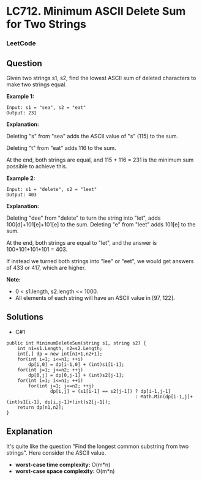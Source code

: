 # LC712. Minimum ASCII Delete Sum for Two Strings

### LeetCode

## Question

Given two strings s1, s2, find the lowest ASCII sum of deleted characters to make two strings equal.

**Example 1:**

```
Input: s1 = "sea", s2 = "eat"
Output: 231
```

**Explanation:** 

Deleting "s" from "sea" adds the ASCII value of "s" (115) to the sum.

Deleting "t" from "eat" adds 116 to the sum.

At the end, both strings are equal, and 115 + 116 = 231 is the minimum sum possible to achieve this.

**Example 2:**

```
Input: s1 = "delete", s2 = "leet"
Output: 403
```

**Explanation:** 

Deleting "dee" from "delete" to turn the string into "let",
adds 100[d]+101[e]+101[e] to the sum.  Deleting "e" from "leet" adds 101[e] to the sum.

At the end, both strings are equal to "let", and the answer is 100+101+101+101 = 403.

If instead we turned both strings into "lee" or "eet", we would get answers of 433 or 417, which are higher.

**Note:**

* 0 < s1.length, s2.length <= 1000.
* All elements of each string will have an ASCII value in [97, 122].

## Solutions

* C#1
```
public int MinimumDeleteSum(string s1, string s2) {
    int n1=s1.Length, n2=s2.Length;
    int[,] dp = new int[n1+1,n2+1];
    for(int i=1; i<=n1; ++i)
        dp[i,0] = dp[i-1,0] + (int)s1[i-1];
    for(int j=1; j<=n2; ++j)
        dp[0,j] = dp[0,j-1] + (int)s2[j-1];
    for(int i=1; i<=n1; ++i)
        for(int j=1; j<=n2; ++j)
                dp[i,j] = (s1[i-1] == s2[j-1]) ? dp[i-1,j-1]
                                               : Math.Min(dp[i-1,j]+(int)s1[i-1], dp[i,j-1]+(int)s2[j-1]);
    return dp[n1,n2];
}
```

## Explanation

It's quite like the question "Find the longest common substring from two strings". Here consider the ASCII value.

* **worst-case time complexity:** O(m*n)
* **worst-case space complexity:** O(m*n)